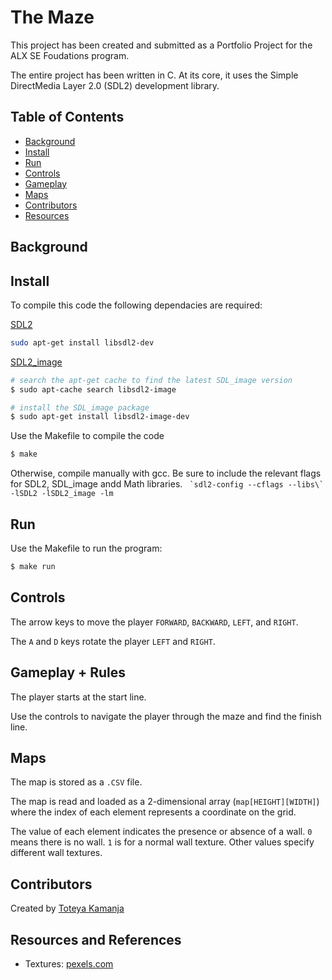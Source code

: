 # The Maze

This project has been created and submitted as a Portfolio Project for the ALX SE Foudations program.

The entire project has been written in C. At its core, it uses the Simple DirectMedia Layer 2.0 (SDL2) development library.

## Table of Contents

- [Background](#background)
- [Install](#install)
- [Run](#run)
- [Controls](#controls)
- [Gameplay](#gameplay--rules)
- [Maps](#maps)
- [Contributors](#contributors)
- [Resources](#resources-and-references)

## Background



## Install

To compile this code the following dependacies are required:

[SDL2](https://wiki.libsdl.org/SDL2/FrontPage)

```sh
sudo apt-get install libsdl2-dev 
```

[SDL2_image](https://wiki.libsdl.org/SDL2_image/FrontPage)


```sh
# search the apt-get cache to find the latest SDL_image version
$ sudo apt-cache search libsdl2-image

# install the SDL_image package
$ sudo apt-get install libsdl2-image-dev
```

Use the Makefile to compile the code

```sh
$ make
```

Otherwise, compile manually with gcc. Be sure to include the relevant flags for SDL2, SDL_image andd Math libraries.
`` `sdl2-config --cflags --libs\` -lSDL2 -lSDL2_image -lm``

## Run

Use the Makefile to run the program:

```sh
$ make run
```

## Controls

The arrow keys to move the player `FORWARD`, `BACKWARD`, `LEFT`, and `RIGHT`.

The `A` and `D` keys rotate the player `LEFT` and `RIGHT`.

## Gameplay + Rules

The player starts at the start line.

Use the controls to navigate the player through the maze and find the finish line.

## Maps

The map is stored as a `.CSV` file.

The map is read and loaded as a 2-dimensional array (`map[HEIGHT][WIDTH]`) where the index of each element represents a coordinate on the grid.

The value of each element indicates the presence or absence of a wall. `0` means there is no wall. `1` is for a normal wall texture. Other values specify different wall textures.

## Contributors

Created by [Toteya Kamanja](https://github.com/Toteya)

## Resources and References

- Textures: [pexels.com](https://www.pexels.com/)
